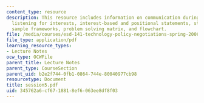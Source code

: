 ```yaml
---
content_type: resource
description: This resource includes information on communication during negitiations,
  listening for interests, interest-based and positional statements, stump speeches,
  sample frameworks, problem solving matrix, and flowchart.
file: /media/courses/esd-141-technology-policy-negotiations-spring-2006/345762a6cf6718818ef6063ee8df8f03_session5.pdf
file_type: application/pdf
learning_resource_types:
- Lecture Notes
ocw_type: OCWFile
parent_title: Lecture Notes
parent_type: CourseSection
parent_uid: b2e2f744-0fb1-0864-744e-80040977cb98
resourcetype: Document
title: session5.pdf
uid: 345762a6-cf67-1881-8ef6-063ee8df8f03
---
```

